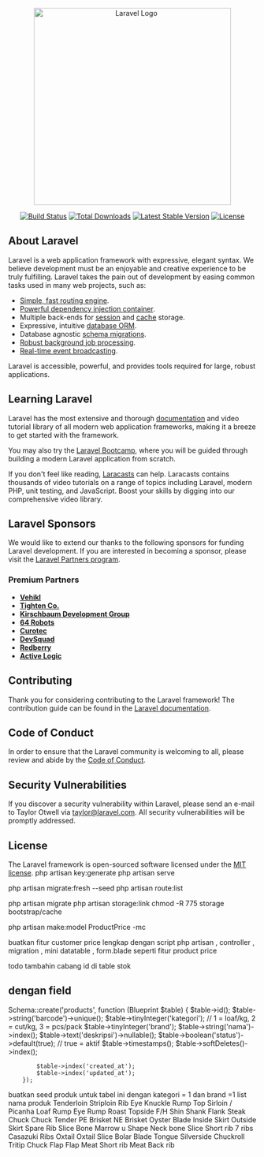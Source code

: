 <p align="center"><a href="https://laravel.com" target="_blank"><img src="https://raw.githubusercontent.com/laravel/art/master/logo-lockup/5%20SVG/2%20CMYK/1%20Full%20Color/laravel-logolockup-cmyk-red.svg" width="400" alt="Laravel Logo"></a></p>

<p align="center">
<a href="https://github.com/laravel/framework/actions"><img src="https://github.com/laravel/framework/workflows/tests/badge.svg" alt="Build Status"></a>
<a href="https://packagist.org/packages/laravel/framework"><img src="https://img.shields.io/packagist/dt/laravel/framework" alt="Total Downloads"></a>
<a href="https://packagist.org/packages/laravel/framework"><img src="https://img.shields.io/packagist/v/laravel/framework" alt="Latest Stable Version"></a>
<a href="https://packagist.org/packages/laravel/framework"><img src="https://img.shields.io/packagist/l/laravel/framework" alt="License"></a>
</p>

## About Laravel

Laravel is a web application framework with expressive, elegant syntax. We believe development must be an enjoyable and creative experience to be truly fulfilling. Laravel takes the pain out of development by easing common tasks used in many web projects, such as:

- [Simple, fast routing engine](https://laravel.com/docs/routing).
- [Powerful dependency injection container](https://laravel.com/docs/container).
- Multiple back-ends for [session](https://laravel.com/docs/session) and [cache](https://laravel.com/docs/cache) storage.
- Expressive, intuitive [database ORM](https://laravel.com/docs/eloquent).
- Database agnostic [schema migrations](https://laravel.com/docs/migrations).
- [Robust background job processing](https://laravel.com/docs/queues).
- [Real-time event broadcasting](https://laravel.com/docs/broadcasting).

Laravel is accessible, powerful, and provides tools required for large, robust applications.

## Learning Laravel

Laravel has the most extensive and thorough [documentation](https://laravel.com/docs) and video tutorial library of all modern web application frameworks, making it a breeze to get started with the framework.

You may also try the [Laravel Bootcamp](https://bootcamp.laravel.com), where you will be guided through building a modern Laravel application from scratch.

If you don't feel like reading, [Laracasts](https://laracasts.com) can help. Laracasts contains thousands of video tutorials on a range of topics including Laravel, modern PHP, unit testing, and JavaScript. Boost your skills by digging into our comprehensive video library.

## Laravel Sponsors

We would like to extend our thanks to the following sponsors for funding Laravel development. If you are interested in becoming a sponsor, please visit the [Laravel Partners program](https://partners.laravel.com).

### Premium Partners

- **[Vehikl](https://vehikl.com)**
- **[Tighten Co.](https://tighten.co)**
- **[Kirschbaum Development Group](https://kirschbaumdevelopment.com)**
- **[64 Robots](https://64robots.com)**
- **[Curotec](https://www.curotec.com/services/technologies/laravel)**
- **[DevSquad](https://devsquad.com/hire-laravel-developers)**
- **[Redberry](https://redberry.international/laravel-development)**
- **[Active Logic](https://activelogic.com)**

## Contributing

Thank you for considering contributing to the Laravel framework! The contribution guide can be found in the [Laravel documentation](https://laravel.com/docs/contributions).

## Code of Conduct

In order to ensure that the Laravel community is welcoming to all, please review and abide by the [Code of Conduct](https://laravel.com/docs/contributions#code-of-conduct).

## Security Vulnerabilities

If you discover a security vulnerability within Laravel, please send an e-mail to Taylor Otwell via [taylor@laravel.com](mailto:taylor@laravel.com). All security vulnerabilities will be promptly addressed.

## License

The Laravel framework is open-sourced software licensed under the [MIT license](https://opensource.org/licenses/MIT).
php artisan key:generate
php artisan serve

php artisan migrate:fresh --seed
php artisan route:list

php artisan migrate
php artisan storage:link
chmod -R 775 storage bootstrap/cache

php artisan make:model ProductPrice -mc

buatkan fitur customer price lengkap dengan script php artisan , controller , migration , mini datatable , form.blade
seperti fitur product price

todo
tambahin cabang id di table stok

dengan field
- 


 Schema::create('products', function (Blueprint $table) {
            $table->id();
            $table->string('barcode')->unique();
            $table->tinyInteger('kategori'); // 1 = loaf/kg, 2 = cut/kg, 3 = pcs/pack
            $table->tinyInteger('brand');
            $table->string('nama')->index();
            $table->text('deskripsi')->nullable();
            $table->boolean('status')->default(true); // true = aktif
            $table->timestamps();
            $table->softDeletes()->index();

            $table->index('created_at');
            $table->index('updated_at');
        });

buatkan seed produk untuk tabel ini dengan kategori = 1 dan brand =1
list nama produk
Tenderloin
Striploin
Rib Eye
Knuckle
Rump
Top Sirloin / Picanha Loaf
Rump Eye
Rump Roast
Topside
F/H Shin Shank
Flank Steak
Chuck
Chuck Tender
PE Brisket
NE Brisket
Oyster Blade
Inside Skirt
Outside Skirt
Spare Rib Slice
Bone Marrow u Shape
Neck bone Slice
Short rib 7 ribs
Casazuki Ribs
Oxtail
Oxtail Slice
Bolar Blade
Tongue
Silverside
Chuckroll
Tritip
Chuck Flap
Flap Meat
Short rib Meat
Back rib
